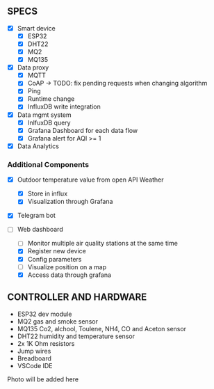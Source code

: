 ## SPECS
- [x] Smart device
    - [x] ESP32
    - [x] DHT22
    - [x] MQ2
    - [x] MQ135

- [x] Data proxy
    - [x] MQTT 
    - [x] CoAP -> TODO: fix pending requests when changing algorithm
    - [x] Ping
    - [x] Runtime change
    - [x] InfluxDB write integration
- [x] Data mgmt system
    - [x] InlfuxDB query 
    - [x] Grafana Dashboard for each data flow
    - [x] Grafana alert for AQI >= 1
- [x] Data Analytics

### Additional Components
- [x] Outdoor temperature value from open API Weather
    - [x] Store in influx 
    - [x] Visualization through Grafana

- [x] Telegram bot

- [ ] Web dashboard
    - [ ] Monitor multiple air quality stations at the same time
    - [x] Register new device
    - [x] Config parameters
    - [ ] Visualize position on a map
    - [x] Access data through grafana
## CONTROLLER AND HARDWARE 
- ESP32 dev module
- MQ2 gas and smoke sensor
- MQ135 Co2, alchool, Toulene, NH4, CO and Aceton sensor
- DHT22 humidity and temperature sensor
- 2x 1K Ohm resistors
- Jump wires
- Breadboard
- VSCode IDE

Photo will be added here 
